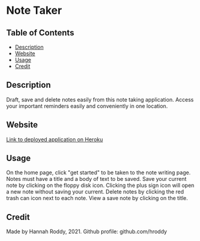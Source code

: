 # Note Taker

## Table of Contents
* [Description](#description)
* [Website](#website)
* [Usage](#usage)
* [Credit](#credit)
## Description
Draft, save and delete notes easily from this note taking application. Access your important reminders easily and conveniently in one location.

## Website
[Link to deployed application on Heroku](https://tranquil-chamber-64702.herokuapp.com/)

## Usage
On the home page, click "get started" to be taken to the note writing page. Notes must have a title and a body of text to be saved. Save your current note by clicking on the floppy disk icon. Clicking the plus sign icon will open a new note without saving your current. Delete notes by clicking the red trash can icon next to each note. View a save note by clicking on the title.

## Credit
Made by Hannah Roddy, 2021. Github profile: github.com/hroddy